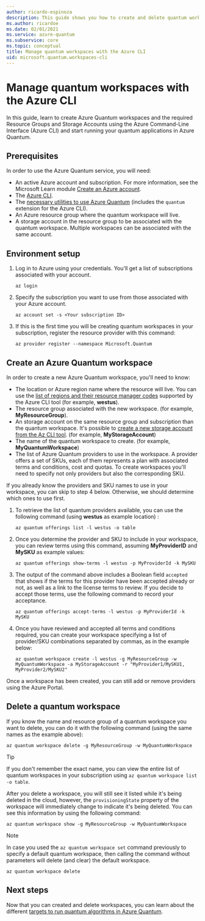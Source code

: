 ```yaml
---
author: ricardo-espinoza
description: This guide shows you how to create and delete quantum workspaces using the Azure command line tool.
ms.author: ricardoe
ms.date: 02/01/2021
ms.service: azure-quantum
ms.subservice: core
ms.topic: conceptual
title: Manage quantum workspaces with the Azure CLI
uid: microsoft.quantum.workspaces-cli
---
```


# Manage quantum workspaces with the Azure CLI

In this guide, learn to create Azure Quantum workspaces and the required Resource Groups and Storage Accounts using the Azure Command-Line Interface (Azure CLI) and start running your quantum applications in Azure Quantum.

## Prerequisites

In order to use the Azure Quantum service, you will need:

- An active Azure account and subscription. For more information, see the Microsoft Learn module [Create an Azure account](https://docs.microsoft.com/learn/modules/create-an-azure-account/).
- The [Azure CLI](https://docs.microsoft.com/cli/azure/install-azure-cli).
- The [necessary utilities to use Azure Quantum](xref:microsoft.quantum.setup.cli) (includes the `quantum` extension for the Azure CLI).
- An Azure resource group where the quantum workspace will live.
- A storage account in the resource group to be associated with the quantum workspace. Multiple workspaces can be associated with the same account.

## Environment setup

1. Log in to Azure using your credentials. You'll get a list of subscriptions associated with your account.

   ```dotnetcli
   az login
   ```

1. Specify the subscription you want to use from those associated with your Azure account.

   ```dotnetcli
   az account set -s <Your subscription ID>
   ```

1. If this is the first time you will be creating quantum workspaces in your subscription, register the resource provider with this command:

   ```dotnetcli
   az provider register --namespace Microsoft.Quantum
   ```


## Create an Azure Quantum workspace

In order to create a new Azure Quantum workspace, you'll need to know:

- The location or Azure region name where the resource will live. You can use the [list of regions and their resource manager codes](https://github.com/Azure/azure-extensions-cli#regions) supported by the Azure CLI tool (for example, **westus**).
- The resource group associated with the new workspace. (for example, **MyResourceGroup**).
- An storage account on the same resource group and subscription than the quantum workspace. It's possible to [create a new storage account from the Az CLI tool](https://docs.microsoft.com/cli/azure/storage/account?view=azure-cli-latest&preserve-view=true#az_storage_account_create). (for example, **MyStorageAccount**)
- The name of the quantum workspace to create. (for example, **MyQuantumWorkspace**)
- The list of Azure Quantum providers to use in the workspace. A provider offers a set of SKUs, each of them represents a plan with associated terms and conditions, cost and quotas. To create workspaces you'll need to specify not only providers but also the corresponding SKU.

If you already know the providers and SKU names to use in your workspace, you can skip to step 4 below. Otherwise, we should determine which ones to use first.

1. To retrieve the list of quantum providers available, you can use the following command (using **westus** as example location) :

   ```dotnetcli
   az quantum offerings list -l westus -o table
   ```

1. Once you determine the provider and SKU to include in your workspace, you can review terms using this command, assuming **MyProviderID** and **MySKU** as example values:

   ```dotnetcli
   az quantum offerings show-terms -l westus -p MyProviderId -k MySKU
   ```

1. The output of the command above includes a Boolean field `accepted` that shows if the terms for this provider have been accepted already or not, as well as a link to the license terms to review. If you decide to accept those terms, use the following command to record your acceptance.

   ```dotnetcli
   az quantum offerings accept-terms -l westus -p MyProviderId -k MySKU
   ```

1. Once you have reviewed and accepted all terms and conditions required, you can create your workspace specifying a list of provider/SKU combinations separated by commas, as in the example below:

   ```dotnetcli
   az quantum workspace create -l westus -g MyResourceGroup -w MyQuantumWorkspace -a MyStorageAccount -r "MyProvider1/MySKU1, MyProvider2/MySKU2"
   ```

Once a workspace has been created, you can still add or remove providers using the Azure Portal.


## Delete a quantum workspace

If you know the name and resource group of a quantum workspace you want to delete, you can do it with the following command (using the same names as the example above):

   ```dotnetcli
   az quantum workspace delete -g MyResourceGroup -w MyQuantumWorkspace
   ```

> [!TIP]
> If you don't remember the exact name, you can view the entire list of quantum workspaces in your subscription using  `az quantum workspace list -o table`.

After you delete a workspace, you will still see it listed while it's being deleted in the cloud, however, the `provisioningState` property of the workspace will immediately change to indicate it's being deleted. You can see this information by using the following command:

   ```dotnetcli
   az quantum workspace show -g MyResourceGroup -w MyQuantumWorkspace
   ```

> [!NOTE]
> In case you used the `az quantum workspace set` command previously to specify a default quantum workspace, then calling the command without parameters will delete (and clear) the default workspace.

   ```dotnetcli
   az quantum workspace delete
   ```

## Next steps

Now that you can created and delete workspaces, you can learn about the different [targets to run quantum algorithms in Azure
Quantum](xref:microsoft.quantum.concepts.targets).
